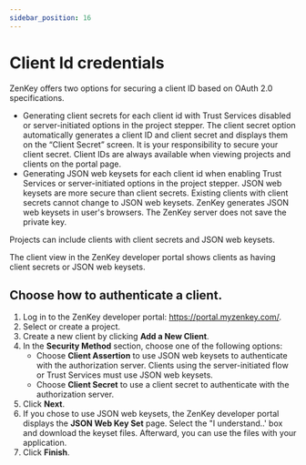 ```yaml
---
sidebar_position: 16
---
```


# Client Id credentials

ZenKey offers two options for securing a client ID based on OAuth 2.0 specifications.  

  * Generating client secrets for each client id with Trust Services disabled or server-initiated options in the project stepper. The client secret option automatically generates a client ID and client secret and displays them on the “Client Secret” screen. It is your responsibility to secure your client secret. Client IDs are always available when viewing projects and clients on the portal page.
  * Generating JSON web keysets for each client id when enabling Trust Services or server-initiated options in the project stepper. JSON web keysets are more secure than client secrets. Existing clients with client secrets cannot change to JSON web keysets. ZenKey generates JSON web keysets in user's browsers. The ZenKey server does not save the private key.

Projects can include clients with client secrets and JSON web keysets.

The client view in the ZenKey developer portal shows clients as having client secrets or JSON web keysets.

## Choose how to authenticate a client.
1. Log in to the ZenKey developer portal: https://portal.myzenkey.com/. 
2. Select or create a project.
3. Create a new client by clicking **Add a New Client**.
4. In the **Security Method** section, choose one of the following options:
    -   Choose **Client Assertion** to use JSON web keysets to authenticate with the authorization server. Clients using the server-initiated flow or Trust Services must use JSON web keysets.
    -    Choose **Client Secret** to use a client secret to authenticate with the authorization server. 
5. Click **Next**.
6. If you chose to use JSON web keysets, the ZenKey developer portal displays the **JSON Web Key Set** page. Select the "I understand..' box and download the keyset files. Afterward, you can use the files with your application.
7. Click **Finish**.